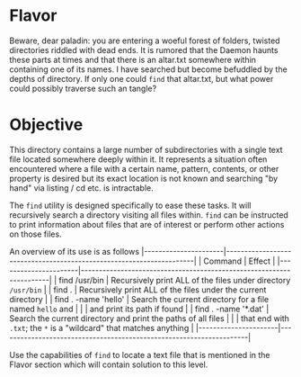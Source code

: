 # Flavor
Beware, dear paladin: you are entering a woeful forest of folders,
twisted directories riddled with dead ends.  It is rumored that the
Daemon haunts these parts at times and that there is an altar.txt
somewhere within containing one of its names. I have searched but
become befuddled by the depths of directory.  If only one could `find`
that altar.txt, but what power could possibly traverse such an tangle?

# Objective
This directory contains a large number of subdirectories with a single
text file located somewhere deeply within it. It represents a
situation often encountered where a file with a certain name, pattern,
contents, or other property is desired but its exact location is not
known and searching "by hand" via listing / cd etc. is intractable.

The `find` utility is designed specifically to ease these tasks. It
will recursively search a directory visiting all files within. `find`
can be instructed to print information about files that are of
interest or perform other actions on those files.

An overview of its use is as follows
|----------------------|---------------------------------------------------------------------|
| Command              | Effect                                                              |
|----------------------|---------------------------------------------------------------------|
| find /usr/bin        | Recursively print ALL of the files under directory `/usr/bin`       |
| find .               | Recursively print ALL of the files under the current directory      |
| find . -name 'hello' | Search the current directory for a file named `hello` and           |
|                      | and print its path if found                                         |
| find . -name '*.dat' | Search the current directory and print the paths of all files       |
|                      | that end with `.txt`; the `*` is a "wildcard" that matches anything |
|----------------------|---------------------------------------------------------------------|

Use the capabilities of `find` to locate a text file that is mentioned
in the Flavor section which will contain solution to this level.
